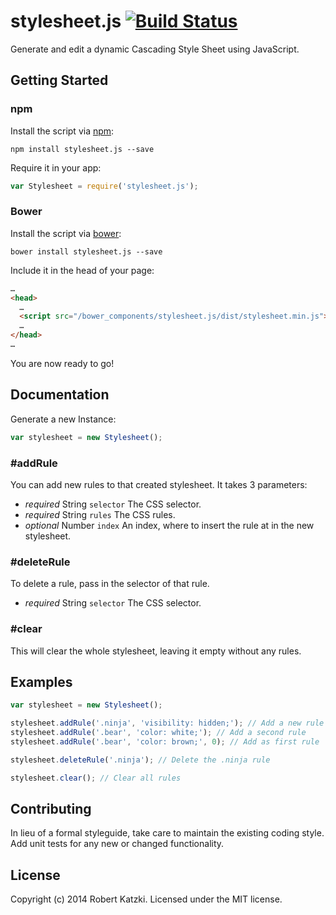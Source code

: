 # stylesheet.js [![Build Status](https://secure.travis-ci.org/ro-ka/stylesheet.js.png?branch=master)](http://travis-ci.org/ro-ka/stylesheet.js)

Generate and edit a dynamic Cascading Style Sheet using JavaScript.

## Getting Started

### npm

Install the script via [npm](https://www.npmjs.com/):

```
npm install stylesheet.js --save
```

Require it in your app:

```js
var Stylesheet = require('stylesheet.js');
```

### Bower

Install the script via [bower](http://bower.io/):

```
bower install stylesheet.js --save
```

Include it in the head of your page:

```html
…
<head>
  …
  <script src="/bower_components/stylesheet.js/dist/stylesheet.min.js"></script>
  …
</head>
…
```

You are now ready to go!

## Documentation

Generate a new Instance:

```js
var stylesheet = new Stylesheet();
```

### #addRule

You can add new rules to that created stylesheet. It takes 3 parameters:
* *required* String `selector` The CSS selector.
* *required* String `rules` The CSS rules.
* *optional* Number `index` An index, where to insert the rule at in the new stylesheet.

### #deleteRule

To delete a rule, pass in the selector of that rule.
* *required* String `selector` The CSS selector.

### #clear

This will clear the whole stylesheet, leaving it empty without any rules.

## Examples

```js
var stylesheet = new Stylesheet();

stylesheet.addRule('.ninja', 'visibility: hidden;'); // Add a new rule
stylesheet.addRule('.bear', 'color: white;'); // Add a second rule
stylesheet.addRule('.bear', 'color: brown;', 0); // Add as first rule

stylesheet.deleteRule('.ninja'); // Delete the .ninja rule

stylesheet.clear(); // Clear all rules
```

## Contributing
In lieu of a formal styleguide, take care to maintain the existing coding style. Add unit tests for any new or changed functionality.

## License
Copyright (c) 2014 Robert Katzki. Licensed under the MIT license.
